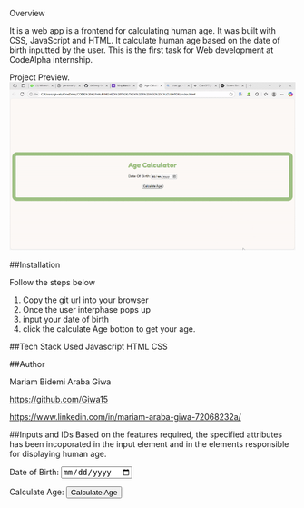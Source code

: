 Overview

It is a web app is a frontend for calculating human age. It was built with CSS, JavaScript and HTML. It calculate human age based on the date of birth inputted by the user. This is the first task for Web development at CodeAlpha internship.

Project Preview.
![App Preview](AgeCalculatorand-gif.gif)

##Installation

Follow the steps below

1. Copy the git url into your browser
2. Once the user interphase pops up
3. input your date of birth
4. click the calculate Age botton to get your age.

##Tech Stack Used
Javascript
HTML
CSS

##Author

Mariam Bidemi Araba Giwa

https://github.com/Giwa15

https://www.linkedin.com/in/mariam-araba-giwa-72068232a/

##Inputs and IDs
Based on the features required, the specified attributes has been incoporated in the input element and in the elements responsible for displaying human age.

Date of Birth: <input
          type="date"
          id="dob"
          placeholder="YYYY-MM-DD"
          required
        />

Calculate Age: <button type="submit">Calculate Age</button>
